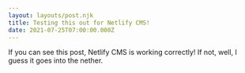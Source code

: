 ```yaml
---
layout: layouts/post.njk
title: Testing this out for Netlify CMS!
date: 2021-07-25T07:00:00.000Z
---
```

If you can see this post, Netlify CMS is working correctly! If not, well, I guess it goes into the nether.